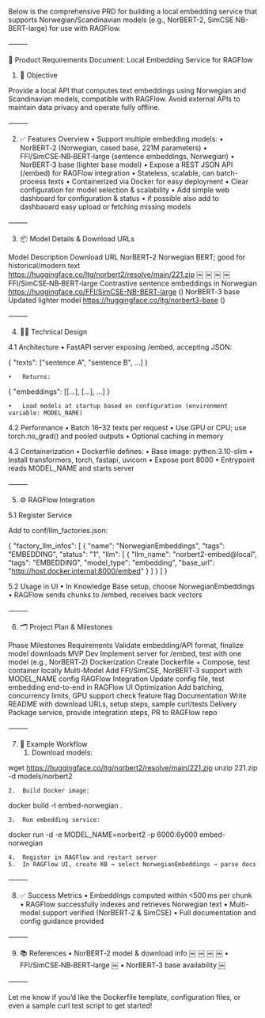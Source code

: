 Below is the comprehensive PRD for building a local embedding service that supports Norwegian/Scandinavian models (e.g., NorBERT-2, SimCSE NB-BERT-large) for use with RAGFlow.


⸻

📘 Product Requirements Document: Local Embedding Service for RAGFlow

1. 🎯 Objective

Provide a local API that computes text embeddings using Norwegian and Scandinavian models, compatible with RAGFlow. Avoid external APIs to maintain data privacy and operate fully offline.

⸻

2. ✅ Features Overview
	•	Support multiple embedding models:
	•	NorBERT‑2 (Norwegian, cased base, 221M parameters)
	•	FFI/SimCSE‑NB‑BERT‑large (sentence embeddings, Norwegian)
	•	NorBERT‑3 base (lighter base model)
	•	Expose a REST JSON API (/embed) for RAGFlow integration
	•	Stateless, scalable, can batch-process texts
	•	Containerized via Docker for easy deployment
	•	Clear configuration for model selection & scalability
	•	Add simple web dashboard for configuration & status 
    •   if possible also add to dashbaoard  easy upload or fetching missing models     

⸻

3. 📦 Model Details & Download URLs

Model	Description	Download URL
NorBERT‑2	Norwegian BERT; good for historical/modern text	https://huggingface.co/ltg/norbert2/resolve/main/221.zip  ￼ ￼ ￼ ￼
FFI/SimCSE‑NB‑BERT‑large	Contrastive sentence embeddings in Norwegian	https://huggingface.co/FFI/SimCSE-NB-BERT-large ()
NorBERT‑3 base	Updated lighter model	https://huggingface.co/ltg/norbert3-base ()


⸻

4. 🧑‍💻 Technical Design

4.1 Architecture
	•	FastAPI server exposing /embed, accepting JSON:

{ "texts": ["sentence A", "sentence B", ...] }


	•	Returns:

{ "embeddings": [[...], [...], ...] }


	•	Load models at startup based on configuration (environment variable: MODEL_NAME)

4.2 Performance
	•	Batch 16–32 texts per request
	•	Use GPU or CPU; use torch.no_grad() and pooled outputs
	•	Optional caching in memory

4.3 Containerization
	•	Dockerfile defines:
	•	Base image: python:3.10-slim
	•	Install transformers, torch, fastapi, uvicorn
	•	Expose port 8000
	•	Entrypoint reads MODEL_NAME and starts server

⸻

5. ⚙️ RAGFlow Integration

5.1 Register Service

Add to conf/llm_factories.json:

{
  "factory_llm_infos": [
    {
      "name": "NorwegianEmbeddings",
      "tags": "EMBEDDING",
      "status": "1",
      "llm": [
        {
          "llm_name": "norbert2-embed@local",
          "tags": "EMBEDDING",
          "model_type": "embedding",
          "base_url": "http://host.docker.internal:8000/embed"
        }
      ]
    }
  ]
}

5.2 Usage in UI
	•	In Knowledge Base setup, choose NorwegianEmbeddings
	•	RAGFlow sends chunks to /embed, receives back vectors

⸻

6. 🗂️ Project Plan & Milestones

Phase	Milestones
Requirements	Validate embedding/API format, finalize model downloads
MVP Dev	Implement server for /embed, test with one model (e.g., NorBERT‑2)
Dockerization	Create Dockerfile + Compose, test container locally
Multi-Model	Add FFI/SimCSE, NorBERT‑3 support with MODEL_NAME config
RAGFlow Integration	Update config file, test embedding end-to-end in RAGFlow UI
Optimization	Add batching, concurrency limits, GPU support check feature flag
Documentation	Write README with download URLs, setup steps, sample curl/tests
Delivery	Package service, provide integration steps, PR to RAGFlow repo


⸻

7. 🎯 Example Workflow
	1.	Download models:

wget https://huggingface.co/ltg/norbert2/resolve/main/221.zip
unzip 221.zip -d models/norbert2


	2.	Build Docker image:

docker build -t embed-norwegian .


	3.	Run embedding service:

docker run -d -e MODEL_NAME=norbert2 -p 6000:6y000 embed-norwegian


	4.	Register in RAGFlow and restart server
	5.	In RAGFlow UI, create KB → select NorwegianEmbeddings → parse docs

⸻

8. ✅ Success Metrics
	•	Embeddings computed within <500 ms per chunk
	•	RAGFlow successfully indexes and retrieves Norwegian text
	•	Multi-model support verified (NorBERT‑2 & SimCSE)
	•	Full documentation and config guidance provided

⸻

9. 📚 References
	•	NorBERT‑2 model & download info  ￼ ￼ ￼ ￼
	•	FFI/SimCSE‑NB‑BERT‑large  ￼
	•	NorBERT‑3 base availability  ￼

⸻

Let me know if you’d like the Dockerfile template, configuration files, or even a sample curl test script to get started!